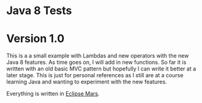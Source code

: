# Java 8 Tests

# Version 1.0

This is a a small example with Lambdas and new operators with the new Java 8 features.
As time goes on, I will add in new functions.
So far it is written with an old basic MVC pattern but hopefully I can write it better at a
later stage. 
This is just for personal references as I still are at a course learning Java and wanting to experiment  with the new features.

Everything is written in [Eclipse Mars](https://projects.eclipse.org/releases/mars).

